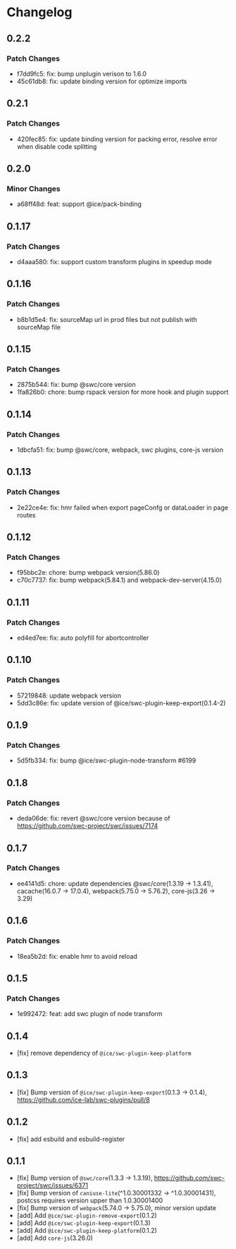 # Changelog

## 0.2.2

### Patch Changes

- f7dd9fc5: fix: bump unplugin verison to 1.6.0
- 45c61db8: fix: update binding version for optimize imports

## 0.2.1

### Patch Changes

- 420fec85: fix: update binding version for packing error, resolve error when disable code splitting

## 0.2.0

### Minor Changes

- a68ff48d: feat: support @ice/pack-binding

## 0.1.17

### Patch Changes

- d4aaa580: fix: support custom transform plugins in speedup mode

## 0.1.16

### Patch Changes

- b8b1d5e4: fix: sourceMap url in prod files but not publish with sourceMap file

## 0.1.15

### Patch Changes

- 2875b544: fix: bump @swc/core version
- 1fa826b0: chore: bump rspack version for more hook and plugin support

## 0.1.14

### Patch Changes

- 1dbcfa51: fix: bump @swc/core, webpack, swc plugins, core-js version

## 0.1.13

### Patch Changes

- 2e22ce4e: fix: hmr failed when export pageConfg or dataLoader in page routes

## 0.1.12

### Patch Changes

- f95bbc2e: chore: bump webpack version(5.86.0)
- c70c7737: fix: bump webpack(5.84.1) and webpack-dev-server(4.15.0)

## 0.1.11

### Patch Changes

- ed4ed7ee: fix: auto polyfill for abortcontroller

## 0.1.10

### Patch Changes

- 57219848: update webpack version
- 5dd3c86e: fix: update version of @ice/swc-plugin-keep-export(0.1.4-2)

## 0.1.9

### Patch Changes

- 5d5fb334: fix: bump @ice/swc-plugin-node-transform #6199

## 0.1.8

### Patch Changes

- deda06de: fix: revert @swc/core version because of https://github.com/swc-project/swc/issues/7174

## 0.1.7

### Patch Changes

- ee4141d5: chore: update dependencies @swc/core(1.3.19 -> 1.3.41), cacache(16.0.7 -> 17.0.4), webpack(5.75.0 -> 5.76.2), core-js(3.26 -> 3.29)

## 0.1.6

### Patch Changes

- 18ea5b2d: fix: enable hmr to avoid reload

## 0.1.5

### Patch Changes

- 1e992472: feat: add swc plugin of node transform

## 0.1.4

- [fix] remove dependency of `@ice/swc-plugin-keep-platform`

## 0.1.3

- [fix] Bump version of `@ice/swc-plugin-keep-export`(0.1.3 -> 0.1.4), https://github.com/ice-lab/swc-plugins/pull/8

## 0.1.2

- [fix] add esbuild and esbuild-register

## 0.1.1

- [fix] Bump version of `@swc/core`(1.3.3 -> 1.3.19), https://github.com/swc-project/swc/issues/6371
- [fix] Bump version of `caniuse-lite`(^1.0.30001332 -> ^1.0.30001431), postcss requires version upper than 1.0.30001400
- [fix] Bump version of `webpack`(5.74.0 -> 5.75.0), minor version update
- [add] Add `@ice/swc-plugin-remove-export`(0.1.2)
- [add] Add `@ice/swc-plugin-keep-export`(0.1.3)
- [add] Add `@ice/swc-plugin-keep-platform`(0.1.2)
- [add] Add `core-js`(3.26.0)
